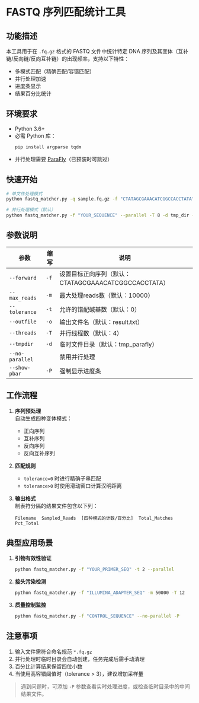 
# FASTQ 序列匹配统计工具

## 功能描述
本工具用于在 `.fq.gz` 格式的 FASTQ 文件中统计特定 DNA 序列及其变体（互补链/反向链/反向互补链）的出现频率，支持以下特性：
- 多模式匹配（精确匹配/容错匹配）
- 并行处理加速
- 进度条显示
- 结果百分比统计

## 环境要求
- Python 3.6+
- 必需 Python 库：
  ```bash
  pip install argparse tqdm
  ```
- 并行处理需要 [ParaFly](https://github.com/ParaFly/ParaFly)（已预装时可跳过）

## 快速开始
```bash
# 单文件处理模式
python fastq_matcher.py -q sample.fq.gz -f "CTATAGCGAAACATCGGCCACCTATA" -m 10000 -t 1 -o result.txt

# 并行处理模式（默认）
python fastq_matcher.py -f "YOUR_SEQUENCE" --parallel -T 8 -d tmp_dir -o final_result.txt
```

## 参数说明
| 参数 | 缩写 | 说明 |
|------|------|------|
| `--forward` | `-f` | 设置目标正向序列（默认：CTATAGCGAAACATCGGCCACCTATA）|
| `--max_reads` | `-m` | 最大处理reads数（默认：10000）|
| `--tolerance` | `-t` | 允许的错配碱基数（默认：0）|
| `--outfile` | `-o` | 输出文件名（默认：result.txt）|
| `--threads` | `-T` | 并行线程数（默认：4）|
| `--tmpdir` | `-d` | 临时文件目录（默认：tmp_parafly）|
| `--no-parallel` |  | 禁用并行处理 |
| `--show-pbar` | `-P` | 强制显示进度条 |

## 工作流程
1. **序列预处理**  
   自动生成四种变体模式：
   - 正向序列
   - 互补序列
   - 反向序列
   - 反向互补序列

2. **匹配规则**  
   - `tolerance=0` 时进行精确子串匹配
   - `tolerance>0` 时使用滑动窗口计算汉明距离

3. **输出格式**  
   制表符分隔的结果文件包含以下列：
   ```
   Filename  Sampled_Reads  [四种模式的计数/百分比]  Total_Matches  Pct_Total
   ```

## 典型应用场景
1. **引物有效性验证**  
   ```bash
   python fastq_matcher.py -f "YOUR_PRIMER_SEQ" -t 2 --parallel
   ```

2. **接头污染检测**  
   ```bash
   python fastq_matcher.py -f "ILLUMINA_ADAPTER_SEQ" -m 50000 -T 12
   ```

3. **质量控制监控**  
   ```bash
   python fastq_matcher.py -f "CONTROL_SEQUENCE" --no-parallel -P
   ```

## 注意事项
1. 输入文件需符合命名规范 `*.fq.gz`
2. 并行处理时临时目录会自动创建，任务完成后需手动清理
3. 百分比计算结果保留四位小数
4. 当使用高容错阈值时（tolerance > 3），建议增加采样量

> 遇到问题时，可添加 `-P` 参数查看实时处理进度，或检查临时目录中的中间结果文件。


